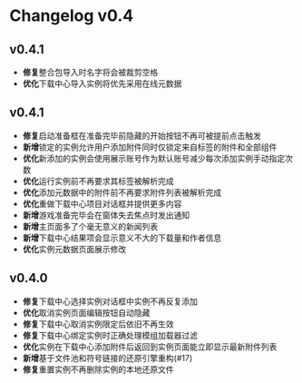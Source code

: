 # Changelog v0.4

## v0.4.1

- **修复**整合包导入时名字将会被裁剪空格
- **优化**下载中心导入实例将优先采用在线元数据

## v0.4.1

- **修复**启动准备框在准备完毕前隐藏的开始按钮不再可被提前点击触发
- **新增**锁定的实例允许用户添加附件同时仅锁定来自标签的附件和全部组件
- **优化**新添加的实例会使用展示账号作为默认账号减少每次添加实例手动指定次数
- **优化**运行实例前不再要求其标签被解析完成
- **优化**添加元数据中的附件前不再要求附件列表被解析完成
- **优化**重做下载中心项目对话框并提供更多内容
- **新增**游戏准备完毕会在窗体失去焦点时发出通知
- **新增**主页面多了个毫无意义的新闻列表
- **新增**下载中心结果项会显示意义不大的下载量和作者信息
- **优化**实例元数据页面展示修改

## v0.4.0

- **修复**下载中心选择实例对话框中实例不再反复添加
- **优化**取消实例页面编辑按钮自动隐藏
- **修复**下载中心取消实例限定后依旧不再生效
- **修复**下载中心绑定实例时正确处理模组加载器过滤
- **优化**实例在下载中心添加附件后返回到实例页面能立即显示最新附件列表
- **新增**基于文件池和符号链接的还原引擎重构(#17)
- **修复**重置实例不再删除实例的本地还原文件